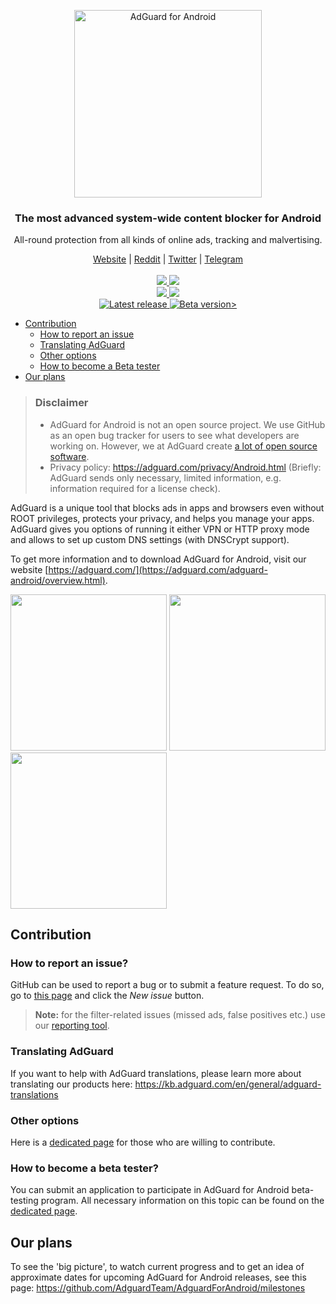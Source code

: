 <p align="center">
  <img src="https://cdn.adguard.com/public/Adguard/Common/Logos/andr.svg" width="300px" alt="AdGuard for Android"
 />
  </p>
<h3 align="center">The most advanced system-wide content blocker for Android</h3>
<p align="center">
  All-round protection from all kinds of online ads, tracking and malvertising.
</p>
  
  <p align="center">
    <a href="https://adguard.com/">Website</a> |
    <a href="https://reddit.com/r/Adguard">Reddit</a> |
    <a href="https://twitter.com/AdGuard">Twitter</a> |
    <a href="https://t.me/adguard_en">Telegram</a>
    <br /><br />
    <a href="https://github.com/AdguardTeam/AdguardForAndroid/issues?q=is%3Aopen+label%3A%22Version%3A+AdGuard+v4.0%22+sort%3Acreated-desc">
        <img src="https://img.shields.io/github/issues-search/AdguardTeam/AdguardForAndroid?color=red&label=%F0%9F%90%9B%20Open%20bugs&query=is%3Aopen%20label%3A%22Version%3A%20AdGuard%20v4.0%22%20sort%3Acreated-desc" />
    </a>
    <a href="https://github.com/AdguardTeam/AdguardForAndroid/issues?q=is%3Aopen+label%3A%22Version%3A+AdGuard+v4.1%22+label%3A%22Status%3A+Resolved%22+sort%3Acreated-desc">
        <img src="https://img.shields.io/github/issues-search/AdguardTeam/AdguardForAndroid?color=yellow&label=Resolved&query=is%3Aopen%20label%3A%22Version%3A%20AdGuard%20v4.1%22%20label%3A%22Status%3A%20Resolved%22%20sort%3Acreated-desc" />
    </a>
    <br />
    <a href="https://github.com/AdguardTeam/AdguardForAndroid/issues?q=is%3Aopen+label%3A%22Feature+request%22+sort%3Areactions-%2B1-desc">
        <img src="https://img.shields.io/github/issues-search/AdguardTeam/AdguardForAndroid?color=%2358A459&label=%F0%9F%9A%80%20Open%20feature%20requests&query=is%3Aopen%20label%3A%22Feature%20request%22%20sort%3Areactions-%2B1-desc" />
    </a>
    <a href="https://github.com/AdguardTeam/AdguardForAndroid/issues?q=is%3Aopen+label%3A%22Feature+request%22+sort%3Areactions-%2B1-desc+label%3A%22Status%3A+Resolved%22">
        <img src="https://img.shields.io/github/issues-search/AdguardTeam/AdguardForAndroid?color=green&label=Implemented&query=is%3Aopen%20label%3A%22Feature%20request%22%20sort%3Areactions-%2B1-desc%20label%3A%22Status%3A%20Resolved%22" />
    </a>
    <br />
    <a
    </a>
    <a href="https://github.com/AdguardTeam/AdguardForAndroid/releases">
        <img src="https://img.shields.io/github/v/release/AdguardTeam/AdguardForAndroid?color=blue&display_name=release&label=Release" alt="Latest release" />
    </a>
    <a href="https://github.com/AdguardTeam/AdguardForAndroid/releases">
        <img src="https://img.shields.io/github/v/release/AdguardTeam/AdguardForAndroid?color=blue&display_name=release&label=Testing&include_prereleases" alt="Beta version>" />
    </a>


* [Contribution](#contribution)
  * [How to report an issue](#issue)
  * [Translating AdGuard](#contribution-translating)
  * [Other options](#contribution-other)
  * [How to become a Beta tester](#beta-tester)
* [Our plans](#our-plans)

> ### Disclaimer
>* AdGuard for Android is not an open source project. We use GitHub as an open bug tracker for users to see what developers are working on. However, we at AdGuard create [a lot of open source software](https://github.com/search?o=desc&q=topic%3Aopen-source+org%3AAdguardTeam+fork%3Atrue&s=stars&type=Repositories).
>* Privacy policy: https://adguard.com/privacy/Android.html (Briefly: AdGuard sends only necessary, limited information, e.g. information required for a license check).

AdGuard is a unique tool that blocks ads in apps and browsers even without ROOT privileges, protects your privacy, and helps you manage your apps. AdGuard gives you options of running it either VPN or HTTP proxy mode and allows to set up custom DNS settings (with DNSCrypt support).

To get more information and to download AdGuard for Android, visit our website [https://adguard.com/](https://adguard.com/adguard-android/overview.html).

<image src="https://cdn.adguard.com/content/github/ad_blocker/android/home.png?0" width="250"> <image src="https://cdn.adguard.com/content/github/ad_blocker/android/protection.png" width="250"> <image src="https://cdn.adguard.com/content/github/ad_blocker/android/settings.png" width="250">

<a id="contribution"></a>
## Contribution

<a id="issue"></a>
### How to report an issue?

GitHub can be used to report a bug or to submit a feature request. To do so, go to [this page](https://github.com/AdguardTeam/AdguardForAndroid/issues) and click the *New issue* button.

>**Note:** for the filter-related issues (missed ads, false positives etc.) use our [reporting tool](https://reports.adguard.com/new_issue.html).

<a id="contribution-translating"></a>
### Translating AdGuard

If you want to help with AdGuard translations, please learn more about translating our products here: https://kb.adguard.com/en/general/adguard-translations

<a id="contribution-other"></a>
### Other options

Here is a [dedicated page](https://adguard.com/contribute.html) for those who are willing to contribute.


<a id="beta-tester"></a>
### How to become a beta tester?

You can submit an application to participate in AdGuard for Android beta-testing program. All necessary information on this topic can be found on the [dedicated page](https://adguard.com/beta.html).

<a id="our-plans"></a>
## Our plans

To see the 'big picture', to watch current progress and to get an idea of approximate dates for upcoming AdGuard for Android releases, see this page: https://github.com/AdguardTeam/AdguardForAndroid/milestones
